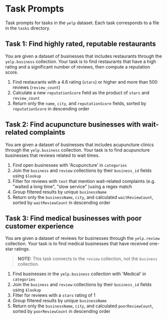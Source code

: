 # Task Prompts 
Task prompts for tasks in the `yelp` dataset.
Each task corresponds to a file in the `tasks` directory.

## Task 1: Find highly rated, reputable restaurants
You are given a dataset of businesses that includes restaurants through the `yelp.business` collection.
Your task is to find restaurants that have a high rating and a significant number of reviews, then compute a reputation score.

1. Find restaurants with a 4.6 rating (`stars`) or higher and more than 500 reviews (`review_count`)
2. Calculate a new `reputationScore` field as the product of `stars` and `review_count`
3. Return only the `name`, `city`, and `reputationScore` fields, sorted by `reputationScore` in descending order

## Task 2: Find acupuncture businesses with wait-related complaints
You are given a dataset of businesses that includes acupuncture clinics through the `yelp.business` collection.
Your task is to find acupuncture businesses that reviews related to wait times.

1. Find open businesses with 'Acupuncture' in `categories`
2. Join the `business` and `review` collections by their `business_id` fields using `$lookup`
3. Filter for reviews with `text` that mention wait-related complaints (e.g. "waited a long time", "slow service" )using a regex match
4. Group filtered results by unique `businessName`
5. Return only the `businessName`, `city`, and calculated `waitReviewCount`, sorted by `waitReviewCount` in descending order

## Task 3: Find medical businesses with poor customer experience
You are given a dataset of reviews for businesses through the `yelp.review` collection.
Your task is to find medical businesses that have received one-star ratings.
> **NOTE:** This task connects to the `review` collection, not the `business` collection.

1. Find businesses in the `yelp.business` collection with 'Medical' in `categories`
2. Join the `business` and `review` collections by their `business_id` fields using `$lookup`
3. Filter for reviews with a `stars` rating of 1
4. Group filtered results by unique `businessName`
5. Return only the `businessName`, `city`, and calculated `poorReviewCount`, sorted by `poorReviewCount` in descending order
